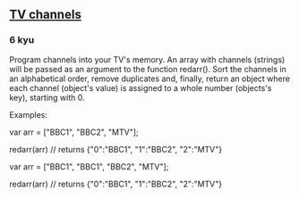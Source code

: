 <h2><a href=https://www.codewars.com/kata/5836dce6966f8d1d43000007/train/javascript target="_blank">TV  channels</a></h2><h3>6 kyu</h3><p>Program channels into your TV's memory. An array with channels (strings) will be passed as an argument to the function redarr(). Sort the channels in an alphabetical order, remove duplicates and, finally, return an object where each channel (object's value) is assigned to a whole number (objects's key), starting with 0.</p><p>Examples:</p><p>var arr = ["BBC1", "BBC2", "MTV"];</p><p>redarr(arr) // returns {"0":"BBC1", "1":"BBC2", "2":"MTV"}</p><p>var arr = ["BBC1", "BBC1", "BBC2", "MTV"];</p><p>redarr(arr) // returns {"0":"BBC1", "1":"BBC2", "2":"MTV"}</p>